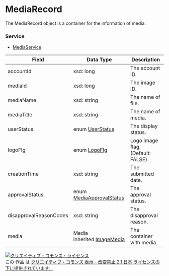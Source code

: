 # MediaRecord
The MediaRecord object is a container for the information of media.
### Service
+ [MediaService](../services/MediaService.md)

| Field | Data Type | Description | 
|---|---|---|
| accountId| xsd: long| The account ID. |
| mediaId| xsd: long| The image ID. |
| mediaName| xsd: string| The name of file. |
| mediaTitle| xsd: string| The name of media. |
| userStatus| enum <a href="../data/UserStatus.md">UserStatus</a>| The display status. |
| logoFlg| enum <a href="../data/LogoFlg.md">LogoFlg</a>| Logo image flag.<br>(Default: FALSE) |
| creationTime| xsd: string| The submitted date. |
| approvalStatus| enum <a href="../data/MediaApprovalStatus.md">MediaApprovalStatus</a>| The approval status. |
| disapprovalReasonCodes| xsd: string| The disapproval reason. |
| media| Media <br>inherited <a href="../data/ImageMedia.md">ImageMedia</a>| The container with media |
<a rel="license" href="http://creativecommons.org/licenses/by-nd/2.1/jp/"><img alt="クリエイティブ・コモンズ・ライセンス" style="border-width:0" src="https://i.creativecommons.org/l/by-nd/2.1/jp/88x31.png" /></a><br />この 作品 は <a rel="license" href="http://creativecommons.org/licenses/by-nd/2.1/jp/">クリエイティブ・コモンズ 表示 - 改変禁止 2.1 日本 ライセンスの下に提供されています。</a>
